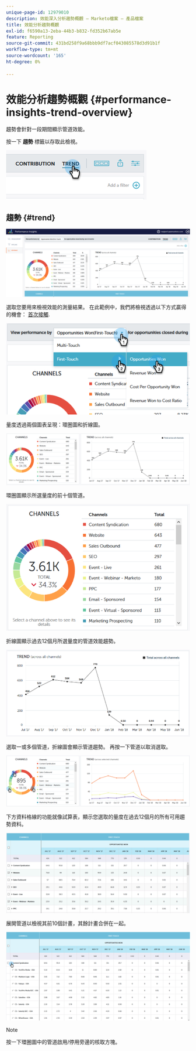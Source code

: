 ```yaml
---
unique-page-id: 12979010
description: 效能深入分析趨勢概觀 — Marketo檔案 — 產品檔案
title: 效能分析趨勢概觀
exl-id: f6590a13-2eba-44b3-b832-fd352b67ab5e
feature: Reporting
source-git-commit: 431bd258f9a68bbb9df7acf043085578d3d91b1f
workflow-type: tm+mt
source-wordcount: '165'
ht-degree: 0%

---
```


# 效能分析趨勢概觀 {#performance-insights-trend-overview}

趨勢會針對一段期間顯示管道效能。

按一下 **趨勢** 標籤以存取此檢視。

![](assets/1.png)

## 趨勢 {#trend}

![](assets/2-1.png)

選取您要用來檢視效能的測量結果。 在此範例中，我們將檢視透過以下方式贏得的機會： [首次接觸](/help/marketo/product-docs/reporting/revenue-cycle-analytics/revenue-tools/attribution/understanding-attribution.md).

![](assets/3-2.png)

量度透過兩個圖表呈現：環圈圖和折線圖。

![](assets/4-1.png)

環圈圖顯示所選量度的前十個管道。

![](assets/5-2.png)

折線圖顯示過去12個月所選量度的管道效能趨勢。

![](assets/6-1.png)

選取一或多個管道，折線圖會顯示管道趨勢。 再按一下管道以取消選取。

![](assets/7.png)

下方資料格線的功能就像試算表，顯示您選取的量度在過去12個月的所有可用趨勢資料。

![](assets/8.png)

展開管道以檢視其前10個計畫，其餘計畫合併在一起。

![](assets/9-1.png)

>[!NOTE]
>
>按一下環圈圖中的管道啟用/停用旁邊的核取方塊。
